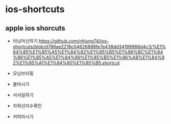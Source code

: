 # ios-shortcuts

## apple ios shorcuts
  
  * 러닝머신하기  <https://github.com/nhjung74/ios-shortcuts/blob/d786ae2218c04626888fe7e438dd34199966d4c3/%E1%84%85%E1%85%A5%E1%84%82%E1%85%B5%E1%86%BC%E1%84%86%E1%85%A5%E1%84%89%E1%85%B5%E1%86%AB%E1%84%92%E1%85%A1%E1%84%80%E1%85%B5.shortcut>
  
  * 모닝브리핑
  
  * 물마시기
  
  * 서서일하기
  
  * 자외선지수확인
  
  * 커피마시기
